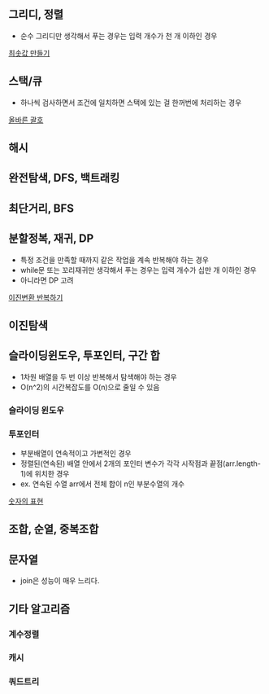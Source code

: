 ## 그리디, 정렬
- 순수 그리디만 생각해서 푸는 경우는 입력 개수가 천 개 이하인 경우

[최솟값 만들기](https://school.programmers.co.kr/learn/courses/30/lessons/12941)


## 스택/큐
- 하나씩 검사하면서 조건에 일치하면 스택에 있는 걸 한꺼번에 처리하는 경우

[올바른 괄호](https://school.programmers.co.kr/learn/courses/30/lessons/12909)

## 해시

## 완전탐색, DFS, 백트래킹

## 최단거리, BFS

## 분할정복, 재귀, DP
- 특정 조건을 만족할 때까지 같은 작업을 계속 반복해야 하는 경우
- while문 또는 꼬리재귀만 생각해서 푸는 경우는 입력 개수가 십만 개 이하인 경우
- 아니라면 DP 고려

[이진변환 반복하기](https://school.programmers.co.kr/learn/courses/30/lessons/70129)


## 이진탐색

## 슬라이딩윈도우, 투포인터, 구간 합
- 1차원 배열을 두 번 이상 반복해서 탐색해야 하는 경우
- O(n^2)의 시간복잡도를 O(n)으로 줄일 수 있음

### 슬라이딩 윈도우

### 투포인터
- 부분배열이 연속적이고 가변적인 경우
- 정렬된(연속된) 배열 안에서 2개의 포인터 변수가 각각 시작점과 끝점(arr.length-1)에 위치한 경우
- ex. 연속된 수열 arr에서 전체 합이 n인 부분수열의 개수

[숫자의 표현](https://school.programmers.co.kr/learn/courses/30/lessons/12924)



## 조합, 순열, 중복조합

## 문자열
- join은 성능이 매우 느리다. 
## 기타 알고리즘
### 계수정렬
### 캐시
### 쿼드트리
